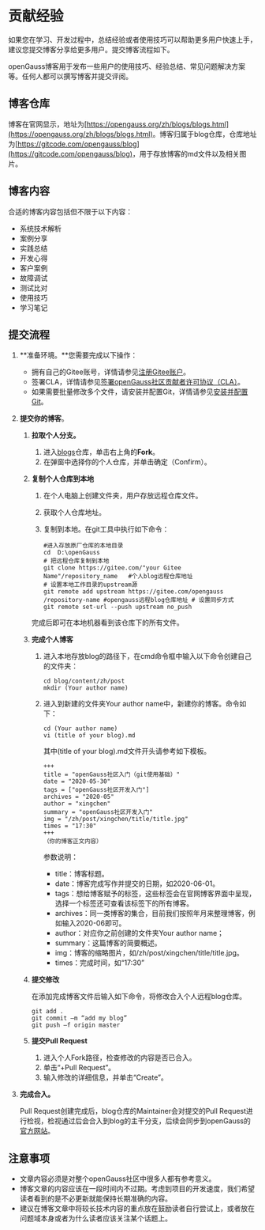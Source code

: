 # 贡献经验<a name="ZH-CN_TOPIC_0000001274743138"></a>

如果您在学习、开发过程中，总结经验或者使用技巧可以帮助更多用户快速上手，建议您提交博客分享给更多用户。提交博客流程如下。

openGauss博客用于发布一些用户的使用技巧、经验总结、常见问题解决方案等。任何人都可以撰写博客并提交评阅。

## 博客仓库<a name="section854719304471"></a>

博客在官网显示，地址为<u>[https://opengauss.org/zh/blogs/blogs.html](https://opengauss.org/zh/blogs/blogs.html)</u>。博客归属于blog仓库，仓库地址为<u>[https://gitcode.com/opengauss/blog](https://gitcode.com/opengauss/blog)</u>，用于存放博客的md文件以及相关图片。

## 博客内容<a name="section1813133504719"></a>

合适的博客内容包括但不限于以下内容：

-   系统技术解析
-   案例分享
-   实践总结
-   开发心得
-   客户案例
-   故障调试
-   测试比对
-   使用技巧
-   学习笔记

## 提交流程<a name="section13145124324716"></a>

1.  **准备环境。**您需要完成以下操作：
    -   拥有自己的Gitee账号，详情请参见[注册Gitee账户](注册Gitee账户.md)。
    -   签署CLA，详情请参见[签署openGauss社区贡献者许可协议（CLA）](签署openGauss社区贡献者许可协议（CLA）.md)。
    -   如果需要批量修改多个文件，请安装并配置Git，详情请参见[安装并配置Git](安装并配置Git.md)。

2.  **提交你的博客**。
    1.  **拉取个人分支。**
        1.  进入<u>[blogs](https://gitcode.com/opengauss/blog)</u>仓库，单击右上角的**Fork**。
        2.  在弹窗中选择你的个人仓库，并单击确定（Confirm）。

    2.  **复制个人仓库到本地**

        1.  在个人电脑上创建文件夹，用户存放远程仓库文件。
        2.  获取个人仓库地址。
        3.  复制到本地。在git工具中执行如下命令：

            ```
            #进入存放原厂仓库的本地目录 
            cd  D:\openGauss  
            # 把远程仓库复制到本地 
            git clone https://gitee.com/"your Gitee Name"/repository_name   #个人blog远程仓库地址 
            # 设置本地工作目录的upstream源 
            git remote add upstream https://gitee.com/opengauss /repository-name #opengauss远程blog仓库地址 # 设置同步方式 
            git remote set-url --push upstream no_push 
            ```

        完成后即可在本地机器看到该仓库下的所有文件。

    3.  **完成个人博客**
        1.  进入本地存放blog的路径下，在cmd命令框中输入以下命令创建自己的文件夹：

            ```
            cd blog/content/zh/post 
            mkdir (Your author name) 
            ```

        2.  进入到新建的文件夹Your    author name中，新建你的博客。命令如下：

            ```
            cd (Your author name) 
            vi (title of your blog).md 
            ```

            其中\(title of your blog\).md文件开头请参考如下模板。

            ```
            +++
            title = "openGauss社区入门（git使用基础）"
            date = "2020-05-30"
            tags = ["openGauss社区开发入门"]
            archives = "2020-05"
            author = "xingchen"
            summary = "openGauss社区开发入门"
            img = "/zh/post/xingchen/title/title.jpg"
            times = "17:30"
            +++
            （你的博客正文内容）
            ```

            参数说明：

            -   title：博客标题。
            -   date：博客完成写作并提交的日期，如2020-06-01。
            -   tags：想给博客赋予的标签，这些标签会在官网博客界面中呈现，选择一个标签还可查看该标签下的所有博客。
            -   archives：同一类博客的集合，目前我们按照年月来整理博客，例如输入2020-06即可。
            -   author：对应你之前创建的文件夹Your author name；
            -   summary：这篇博客的简要概述。
            -   img：博客的缩略图片，如/zh/post/xingchen/title/title.jpg。
            -   times：完成时间，如“17:30”

    4.  **提交修改**

        在添加完成博客文件后输入如下命令，将修改合入个人远程blog仓库。

        ```
        git add .
        git commit –m “add my blog”
        git push –f origin master
        ```

    5.  **提交Pull Request**
        1.  进入个人Fork路径，检查修改的内容是否已合入。
        2.  单击“+Pull Request”。
        3.  输入修改的详细信息，并单击“Create”。

3.  **完成合入。**

    Pull Request创建完成后，blog仓库的Maintainer会对提交的Pull Request进行检视，检视通过后会合入到blog的主干分支，后续会同步到openGauss的<u>[官方网站](https://opengauss.org/zh/blogs/blogs.html)</u>。


## 注意事项<a name="section1659519189484"></a>

-   文章内容必须是对整个openGauss社区中很多人都有参考意义。
-   博客文章的内容应该在一段时间内不过期。考虑到项目的开发速度，我们希望读者看到的是不必更新就能保持长期准确的内容。
-   建议在博客文章中将较长技术内容的重点放在鼓励读者自行尝试上，或者放在问题域本身或者为什么读者应该关注某个话题上。

